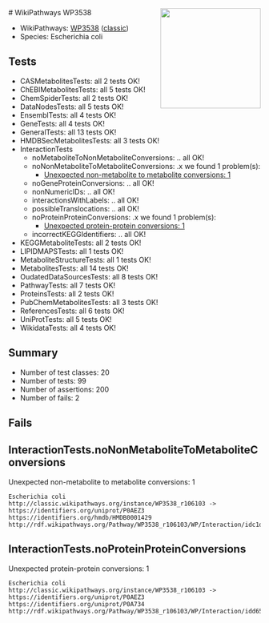 <img style="float: right; width: 200px" src="https://upload.wikimedia.org/wikipedia/commons/thumb/8/83/Wplogo_with_text_500.png/640px-Wplogo_with_text_500.png" />
# WikiPathways WP3538

* WikiPathways: [WP3538](https://wikipathways.org/pathways/WP3538) ([classic](https://classic.wikipathways.org/instance/WP3538))
* Species: Escherichia coli
## Tests
* CASMetabolitesTests: all 2 tests OK!
* ChEBIMetabolitesTests: all 5 tests OK!
* ChemSpiderTests: all 2 tests OK!
* DataNodesTests: all 5 tests OK!
* EnsemblTests: all 4 tests OK!
* GeneTests: all 4 tests OK!
* GeneralTests: all 13 tests OK!
* HMDBSecMetabolitesTests: all 3 tests OK!
* InteractionTests
    * noMetaboliteToNonMetaboliteConversions: .. all OK!
    * noNonMetaboliteToMetaboliteConversions: .x we found 1 problem(s):
        * [Unexpected non-metabolite to metabolite conversions: 1](#4b4cfabf)
    * noGeneProteinConversions: .. all OK!
    * nonNumericIDs: .. all OK!
    * interactionsWithLabels: .. all OK!
    * possibleTranslocations: .. all OK!
    * noProteinProteinConversions: .x we found 1 problem(s):
        * [Unexpected protein-protein conversions: 1](#2cf74677)
    * incorrectKEGGIdentifiers: .. all OK!
* KEGGMetaboliteTests: all 2 tests OK!
* LIPIDMAPSTests: all 1 tests OK!
* MetaboliteStructureTests: all 1 tests OK!
* MetabolitesTests: all 14 tests OK!
* OudatedDataSourcesTests: all 8 tests OK!
* PathwayTests: all 7 tests OK!
* ProteinsTests: all 2 tests OK!
* PubChemMetabolitesTests: all 3 tests OK!
* ReferencesTests: all 6 tests OK!
* UniProtTests: all 5 tests OK!
* WikidataTests: all 4 tests OK!


## Summary

* Number of test classes: 20
* Number of tests: 99
* Number of assertions: 200
* Number of fails: 2

## Fails

<a name="4b4cfabf" />

## InteractionTests.noNonMetaboliteToMetaboliteConversions

Unexpected non-metabolite to metabolite conversions: 1
```
Escherichia coli http://classic.wikipathways.org/instance/WP3538_r106103 -> https://identifiers.org/uniprot/P0AEZ3 https://identifiers.org/hmdb/HMDB0001429 http://rdf.wikipathways.org/Pathway/WP3538_r106103/WP/Interaction/idc1d44eec
```

<a name="2cf74677" />

## InteractionTests.noProteinProteinConversions

Unexpected protein-protein conversions: 1
```
Escherichia coli http://classic.wikipathways.org/instance/WP3538_r106103 -> https://identifiers.org/uniprot/P0AEZ3 https://identifiers.org/uniprot/P0A734 http://rdf.wikipathways.org/Pathway/WP3538_r106103/WP/Interaction/idd65c447
```

